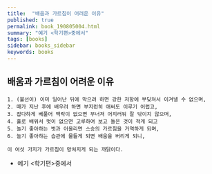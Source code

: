 ```yaml
---
title:  "배움과 가르침이 어려운 이유"
published: true
permalink: book_190805004.html
summary: "예기 <학기편>중에서"
tags: [books]
sidebar: books_sidebar
keywords: books
---
```


## 배움과 가르침이 어려운 이유

```
1. (불선이) 이미 일어난 뒤에 막으려 하면 강한 저항에 부딪쳐서 이겨낼 수 없으며,
2. 때가 지난 후에 배우려 하면 부지런히 애써도 이루기 어렵고,
3. 잡다하게 베풀어 맥락이 없으면 무너져 어지러워 잘 닦이지 않으며,
4. 홀로 배워서 벗이 없으면 고루하여 보고 들은 것이 적게 되고
5. 놀기 좋아하는 벗과 어울리면 스승의 가르침을 거역하게 되며,
6. 놀기 좋아하는 습관에 물들게 되면 배움을 버리게 되니,

이 여섯 가지가 가르침이 망쳐지게 되는 까닭이다.
```

* 예기 <학기편>중에서<a alt='가르치고 또 배우는 교학상장의 지혜' href='http://blog.daum.net/_blog/BlogTypeView.do?blogid=0AMjq&articleno=15237613'></a>
